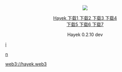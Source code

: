 


<div style="text-align:center"><a href="/cn/hayek.html" > <img src="/imgs/128.png" /></a></div>
<p align="center">
<a href="http://178.18.242.172/ipfs/QmUWsMKvUKmb4REb4cpZN1yaxGLwSTFCkb7RfW4JabCrEJ/fdroid/release/hayek-fdroid-arm64-v8a-release.apk" > Hayek  下载1 </a>
<a href="http://185.8.166.154/ipfs/QmUWsMKvUKmb4REb4cpZN1yaxGLwSTFCkb7RfW4JabCrEJ/fdroid/release/hayek-fdroid-arm64-v8a-release.apk" > 下载2 </a>
<a href="http://91.107.200.167:8080/ipfs/QmUWsMKvUKmb4REb4cpZN1yaxGLwSTFCkb7RfW4JabCrEJ/fdroid/release/hayek-fdroid-arm64-v8a-release.apk" > 下载3 </a>
<a href="http://46.101.242.131:8080/ipfs/QmUWsMKvUKmb4REb4cpZN1yaxGLwSTFCkb7RfW4JabCrEJ/fdroid/release/hayek-fdroid-arm64-v8a-release.apk" > 下载4 </a><br>
<a href="http://3.130.34.197:8080/ipfs/QmUWsMKvUKmb4REb4cpZN1yaxGLwSTFCkb7RfW4JabCrEJ/fdroid/release/hayek-fdroid-arm64-v8a-release.apk" > 下载5 </a>
<a href="http://46.4.226.207:8080/ipns/k51qzi5uqu5dk1vuvvrl4m6285idnfrjo5xj5d1xsf48k63nqfi3eeuqgubr6y/fdroid/release/hayek-fdroid-arm64-v8a-release.apk" > 下载6 </a>
<a href="https://t.hayek.link/fdroid/release/hayek-fdroid-arm64-v8a-release.apk" > 下载7 </a>
</p>
<p align="center">Hayek 0.2.10 dev
</p>

<a href="ipfs://QmXDPFVN6eevj5fbY6wmPozxK2sXJcNzT3ADWEjr3Et329/down.html" > i </a>

<a href="IPns://k51qzi5uqu5dk1vuvvrl4m6285idnfrjo5xj5d1xsf48k63nqfi3eeuqgubr6y/" > n </a>

<a href="web3://hayek.web3/">web3://hayek.web3</a>
